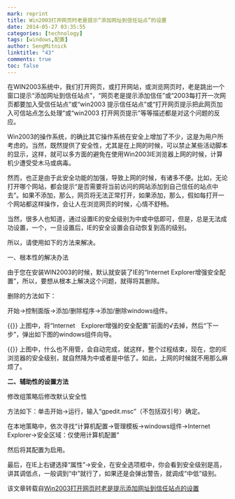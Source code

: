 ```yaml
---
mark: reprint
title: Win2003打开网页时老是提示“添加网址到信任站点”的设置
date: 2014-05-27 03:35:55
categories: [technology]
tags: [windows,配置]
author: SengMitnick
linktitle: "43"
comments: true
toc: false
---
```

在WIN2003系统中，我们打开网页，或打开网站，或浏览网页时，老是跳出一个窗口提示“添加网址到信任站点”，“网页老是提示添加信任”或“2003每打开一次网页都要加入受信任站点”或“win2003 提示信任站点”或“打开网页提示把此网页加入可信站点怎么处理”或“win2003 打开网页提示”等等描述都是对这个问题的反应。<!--more-->

Win2003的操作系统，的确比其它操作系统在安全上增加了不少，这是为用户所考虑的。当然，既然提供了安全性，尤其是在上网的时候，可以禁止某些活动脚本的显示，这样，就可以多方面的避免在使用Win2003IE浏览器上网的时候，计算机少遭受受木马或病毒。

然而，也正是由于此安全功能的加强，导致上网的时候，有诸多不便。比如，无论打开哪个网站，都会提示“是否需要将当前访问的网站添加到自己信任的站点中去”。如果不添加，那么，网页将无法正常打开，如果添加，那么，假如每打开一个网站都这样操作，会让人在浏览网页的时候，心情不舒畅。

当然，很多人也知道，通过设置IE的安全级别为中或中低即可，但是，总是无法成功设置，一个，一旦设置后，IE的安全设置会自动恢复到高的级别。

所以，请使用如下的方法来解决。

一、根本性的解决办法

由于您在安装WIN2003的时候，默认就安装了IE的“Internet Explorer增强安全配置”，所以，要想从根本上解决这个问题，就得将其删除。

删除的方法如下：

开始→控制面版→添加/删除程序→添加/删除windows组件。

{{<img name="43_1.gif">}}
上图中，将“Internet　Explorer增强的安全配置”前面的√去掉，然后“下一步”，弹出如下图的windows组件向导。

{{<img name="43_2.gif">}}
上图中，什么也不用管，会自动完成，就这样，整个过程结束，现在，您的IE浏览器的安全级别，就自然降为中或者是中低了。如此，上网的时候就不用那么麻烦了。

<strong>二、辅助性的设置方法</strong>

修改组策略后修改默认安全性

方法如下：单击开始→运行，输入“gpedit.msc”（不包括双引号）确定。

在本地策略中，依次寻找“计算机配置→管理模板→windows组件→Internet Explorer→安全区域：仅使用计算机配置”

然后将其配置为启用。

最后，在IE上右键选择“属性”→安全，在安全选项框中，你会看到安全级别是高，讲其调低点，一般调到“中”就行了，如果还是会弹出警告，就调成“中低”级别。

该文章转载自[Win2003打开网页时老是提示添加网址到信任站点的设置](http://www.yyxdn.com/news/bencandy.php?fid=6&amp;id=1196)
